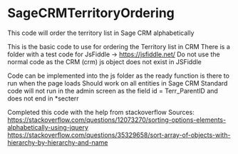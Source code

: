 # SageCRMTerritoryOrdering
This code will order the territory list in Sage CRM alphabetically

This is the basic code to use for ordering the Territory list in CRM
There is a folder with a test code for JsFiddle -> https://jsfiddle.net/
Do not use the normal code as the CRM (crm) js object does not exist in JSFiddle

Code can be implemented into the js folder as the ready function is there to run when the page loads
Should work on all entities in Sage CRM
Standard code will not run in the admin screen as the field id = Terr_ParentID and does not end in *secterr

Completed this code with the help from stackoverflow
Sources:
https://stackoverflow.com/questions/12073270/sorting-options-elements-alphabetically-using-jquery
https://stackoverflow.com/questions/35329658/sort-array-of-objects-with-hierarchy-by-hierarchy-and-name

